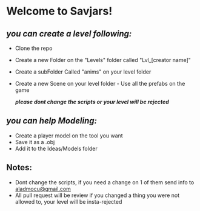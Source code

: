 # Welcome to Savjars!


## ***you can create a level following:***

 - Clone the repo
  - Create a new Folder on the "Levels" folder called "Lvl_[creator name]"
   - Create a subFolder Called "anims" on your level folder
   - Create a new Scene on your level folder 
    - Use all the prefabs on the game

			
		***please dont change the scripts or your level will be rejected***
			
			
      

## ***you can help Modeling:***

 - Create a player model on the tool you want
 - Save it as a .obj
- Add it to the Ideas/Models folder
			
## Notes:
- Dont change the scripts, if you need a change on 1 of them send info to
				 aladmocu@gmail.com
- All pull request will be review if you changed a thing you were not allowed to, your level will be insta-rejected

